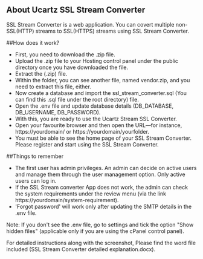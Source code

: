 ## About Ucartz  SSL Stream Converter

SSL Stream Converter is a web application. You can covert multiple non-SSL(HTTP) streams to SSL(HTTPS) streams using SSL Stream Converter.

##How does it work?


- First, you need to download the .zip file.
- Upload the .zip file to your Hosting control panel under the public directory once you have downloaded the file.
- Extract the (.zip) file.
- Within the folder, you can see another file, named vendor.zip, and you need to extract this file, either.
- Now create a database and import the ssl_stream_converter.sql (You can find this .sql file under the root directory) file.
- Open the .env file and update database details (DB_DATABASE, DB_USERNAME, DB_PASSWORD).
- With this, you are ready to use the Ucartz Stream SSL Converter.
- Open your favourite browser and then open the URL—for instance, https://yourdomain/ or https://yourdomain/yourfolder.
- You must be able to see the home page of your SSL Stream Converter. Please register and start using the SSL Stream Converter.


##Things to remember

- The first user has admin privileges. An admin can decide on active users and manage them through the user management option. Only active users can log in.
- If the SSL Stream converter App does not work, the admin can check the system requirements under the review menu (via the link https://yourdomain/system-requirement).
- 'Forgot password' will work only after updating the SMTP details in the .env file.


Note: If you don't see the .env file, go to settings and tick the option "Show hidden files" (applicable only if you are using the cPanel control panel).

For detailed instructions along with the screenshot, Please find the word file included (SSL Stream Converter detailed explanation.docx).










